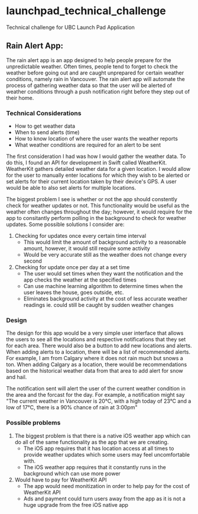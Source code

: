 # launchpad_technical_challenge
Technical challenge for UBC Launch Pad Application

## Rain Alert App:

The rain alert app is an app designed to help people prepare for the unpredictable weather. Often times, people tend to forget to check the weather before going out and are caught unprepared for certain weather conditions, namely rain in Vancouver. The rain alert app will automate the process of gathering weather data so that the user will be alerted of weather conditions through a push notification right before they step out of their home. 

### Technical Considerations
- How to get weather data
- When to send alerts (time)
- How to know location of where the user wants the weather reports
- What weather conditions are required for an alert to be sent

The first consideration I had was how I would gather the weather data. To do this, I found an API for development in Swift called WeatherKit. WeatherKit gathers detailed weather data for a given location. I would allow for the user to manually enter locations for which they wish to be alerted or set alerts for their current location taken by their device's GPS. A user would be able to also set alerts for multiple locations. 

The biggest problem I see is whether or not the app should constently check for weather updates or not. This functionality would be useful as the weather often changes throughout the day; however, it would require for the app to consitantly perform polling in the background to check for weather updates. Some possible solutions I consider are:
1. Checking for updates once every certain time interval
    - This would limit the amount of background activity to a reasonable amount, however, it would still require some activity
    - Would be very accurate still as the weather does not change every second
2. Checking for update once per day at a set time
    - The user would set times when they want the notification and the app checks the weather at the specified times
    - Can use machine learning algorithm to determine times when the user leaves the house, goes outside, etc. 
    - Eliminates background activity at the cost of less accurate weather readings ie. could still be caught by sudden weather changes

### Design
The design for this app would be a very simple user interface that allows the users to see all the locations and respective notifications that they set for each area. There would also be a button to add new locations and alerts. When adding alerts to a location, there will be a list of recommended alerts. For example, I am from Calgary where it does not rain much but snows a ton. When adding Calgary as a location, there would be recommendations based on the historical weather data from that area to add alert for snow and hail. 

The notification sent will alert the user of the current weather condition in the area and the forcast for the day. For example, a notification might say "The current weather in Vancouver is 20°C, with a high today of 23°C and a low of 17°C, there is a 90% chance of rain at 3:00pm"

### Possible problems
1. The biggest problem is that there is a native iOS weather app which can do all of the same functionality as the app that we are creating. 
    - The iOS app requires that it has location access at all times to provide weather updates which some users may feel uncomfortable with. 
    - The iOS weather app requires that it constantly runs in the background which can use more power 
2. Would have to pay for WeatherKit API 
    - The app would need monitization in order to help pay for the cost of WeatherKit API 
    - Ads and payment could turn users away from the app as it is not a huge upgrade from the free iOS native app
